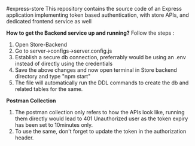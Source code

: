 #express-store
This repository contains the source code of an Express application implementing token based authentication, with store APIs, and dedicated frontend service as well

**How to get the Backend service up and running?**
Follow the steps : 

1. Open Store-Backend
2. Go to server->configs->server.config.js
3. Establish a secure db connection, preferrably would be using an .env instead of directly using the credentials
4. Save the above changes and now open terminal in Store backend directory and type "npm start"
5. The file will automatically run the DDL commands to create the db and related tables for the same.

**Postman Collection**
1. The postman collection only refers to how the APIs look like, running them directly would lead to 401 Unauthorized user as the token expiry has been set to 10minutes only.
2. To use the same, don't forget to update the token in the authorization header.
